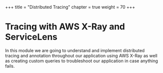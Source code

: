 +++
title = "Distributed Tracing"
chapter = true
weight = 70
+++

# Tracing with AWS X-Ray and ServiceLens

In this module we are going to understand and implement distributed tracing and annotation throughout our application using AWS X-Ray as well as creating custom queries to troubleshoot our application in case anything fails.